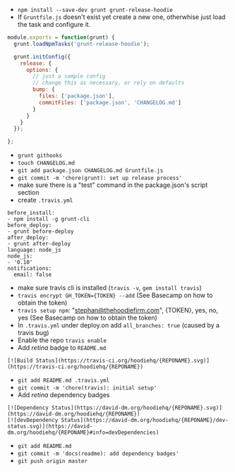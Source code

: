 - `npm install --save-dev grunt grunt-release-hoodie`
- If `Gruntfile.js` doesn't exist yet create a new one, otherwhise just load the task and configure it.

```js
module.exports = function(grunt) {
  grunt.loadNpmTasks('grunt-release-hoodie');

  grunt.initConfig({
    release: {
      options: {
        // just a sample config
        // change this as necessary, or rely on defaults
        bump: {
          files: ['package.json'],
          commitFiles: ['package.json', 'CHANGELOG.md']
        }
      }
    }
  });

};
```
- `grunt githooks`
- `touch CHANGELOG.md`
- `git add package.json CHANGELOG.md Gruntfile.js`
- `git commit -m 'chore(grunt): set up release process'`
- make sure there is a "test" command in the package.json's script section
- create `.travis.yml`

```
before_install:
- npm install -g grunt-cli
before_deploy:
- grunt before-deploy
after_deploy:
- grunt after-deploy
language: node_js
node_js:
- '0.10'
notifications:
  email: false
```

- make sure travis cli is installed (`travis -v`, `gem install travis`)
- `travis encrypt GH_TOKEN={TOKEN} --add` (See Basecamp on how to obtain the token)
- `travis setup npm`: "stephan@thehoodiefirm.com", {TOKEN}, yes, no, yes (See Basecamp on how to obtain the token)
- In `.travis.yml` under deploy.on add `all_branches: true` (caused by a travis bug)
- Enable the repo `travis enable`
- Add *retina* badge to `README.md` 

```
[![Build Status](https://travis-ci.org/hoodiehq/{REPONAME}.svg)](https://travis-ci.org/hoodiehq/{REPONAME})
```

- `git add README.md .travis.yml`
- `git commit -m 'chore(travis): initial setup'`
- Add *retina* dependency badges 

```
[![Dependency Status](https://david-dm.org/hoodiehq/{REPONAME}.svg)](https://david-dm.org/hoodiehq/{REPONAME})
[![devDependency Status](https://david-dm.org/hoodiehq/{REPONAME}/dev-status.svg)](https://david-dm.org/hoodiehq/{REPONAME}#info=devDependencies)
```

- `git add README.md`
- `git commit -m 'docs(readme): add dependency badges'`
- `git push origin master`
